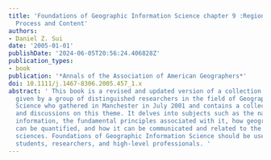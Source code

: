 ```yaml
---
title: 'Foundations of Geographic Information Science chapter 9 :Regions in Geography:
  Process and Content'
authors:
- Daniel Z. Sui
date: '2005-01-01'
publishDate: '2024-06-05T20:56:24.406828Z'
publication_types:
- book
publication: '*Annals of the Association of American Geographers*'
doi: 10.1111/j.1467-8306.2005.457_1.x
abstract: ' This book is a revised and updated version of a collection of presentations
  given by a group of distinguished researchers in the field of Geographic Information
  Science who gathered in Manchester in July 2001 and contains a collection of essays
  and discussions on this theme. It delves into subjects such as the nature of geographic
  information, the fundamental principles associated with it, how geographic information
  can be quantified, and how it can be communicated and related to the other information
  sciences. Foundations of Geographic Information Science should be useful for graduate
  students, researchers, and high-level professionals. '
---
```

